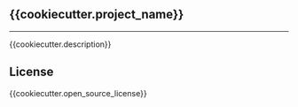 ## {{cookiecutter.project_name}}

---

{{cookiecutter.description}}

## License

{{cookiecutter.open_source_license}}
